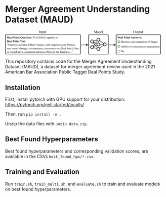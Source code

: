 # Merger Agreement Understanding Dataset (MAUD)

<img align="center" src="main_figure.png" width="1000">

This repository contains code for the Merger Agreement Understanding Dataset (MAUD), a dataset for merger agreement review used in the 2021 American Bar Association Public Tagget Deal Points Study.


## Installation
First, install pytorch with GPU support for your distribution: https://pytorch.org/get-started/locally/

Then, run `pip install -e .`

Unzip the data files with `unzip data.zip`.

## Best Found Hyperparameters
Best found hyperparameters and corresponding validation scores, are available in the CSVs `best_found_hps/*.csv`.

## Training and Evaluation
Run `train.sh`, `train_multi.sh`, and `evaluate.sh` to train and evaluate models on best found hyperparameters.
